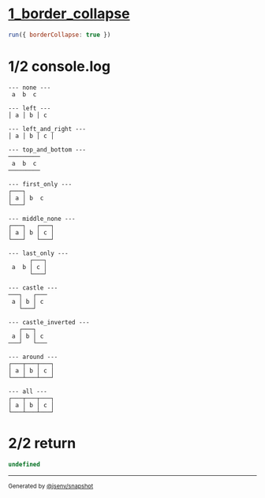 # [1_border_collapse](../../table_3_cells_same_row.test.mjs#L105)

```js
run({ borderCollapse: true })
```

# 1/2 console.log

```console
--- none ---
 a  b  c 

--- left ---
│ a │ b │ c 

--- left_and_right ---
│ a │ b │ c │

--- top_and_bottom ---
─────────
 a  b  c 
─────────

--- first_only ---
┌───┐      
│ a │ b  c 
└───┘      

--- middle_none ---
┌───┐   ┌───┐
│ a │ b │ c │
└───┘   └───┘

--- last_only ---
      ┌───┐
 a  b │ c │
      └───┘

--- castle ---
───┐   ┌───
 a │ b │ c 
   └───┘   

--- castle_inverted ---
   ┌───┐   
 a │ b │ c 
───┘   └───

--- around ---
┌───┬───┬───┐
│ a │ b │ c │
└───┴───┴───┘

--- all ---
┌───┬───┬───┐
│ a │ b │ c │
└───┴───┴───┘

```

# 2/2 return

```js
undefined
```

---

<sub>
  Generated by <a href="https://github.com/jsenv/core/tree/main/packages/independent/snapshot">@jsenv/snapshot</a>
</sub>
